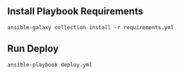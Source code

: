 ## Install Playbook Requirements
```
ansible-galaxy collection install -r requirements.yml
```

## Run Deploy

```shell
ansible-playbook deploy.yml 
```